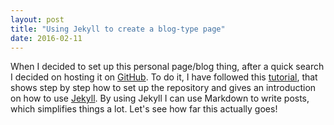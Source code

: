 ```yaml
---
layout: post
title: "Using Jekyll to create a blog-type page"
date: 2016-02-11
---
```


When I decided to set up this personal page/blog thing, after a quick search I decided on hosting it on [GitHub](http://github.com). To do it, I have followed this [tutorial](http://jmcglone.com/guides/github-pages/), that shows step by step how to set up the repository and gives an introduction on how to use [Jekyll](http://jekyllrb.com). By using Jekyll I can use Markdown to write posts, which simplifies things a lot. Let's see how far this actually goes!
